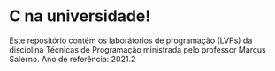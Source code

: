 # C na universidade!
Este repositório contém os laborátorios de programação (LVPs) da disciplina Técnicas de Programação ministrada pelo professor Marcus Salerno. Ano de referência: 2021.2
